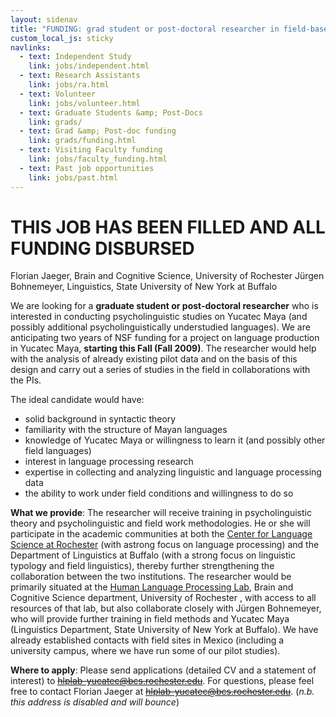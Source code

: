 ```yaml
---
layout: sidenav
title: "FUNDING: grad student or post-doctoral researcher in field-based psycholinguistics"
custom_local_js: sticky
navlinks:
  - text: Independent Study
    link: jobs/independent.html
  - text: Research Assistants
    link: jobs/ra.html
  - text: Volunteer
    link: jobs/volunteer.html
  - text: Graduate Students &amp; Post-Docs
    link: grads/
  - text: Grad &amp; Post-doc funding
    link: grads/funding.html
  - text: Visiting Faculty funding
    link: jobs/faculty_funding.html
  - text: Past job opportunities
    link: jobs/past.html
---
```


# THIS JOB HAS BEEN FILLED AND ALL FUNDING DISBURSED

Florian Jaeger, Brain and Cognitive Science, University of Rochester
Jürgen Bohnemeyer, Linguistics, State University of New York at Buffalo

We are looking for a **graduate student or post-doctoral researcher** who is interested
in conducting psycholinguistic studies on Yucatec Maya (and possibly additional
psycholinguistically understudied languages). We are anticipating two years of
NSF funding for a project on language production in Yucatec Maya, **starting this
Fall (Fall 2009)**. The researcher would help with the analysis of already existing
pilot data and on the basis of this design and carry out a series of studies in
the field in collaborations with the PIs.

The ideal candidate would have:

  * solid background in syntactic theory
  * familiarity with the structure of Mayan languages
  * knowledge of Yucatec Maya or willingness to learn it (and possibly other field languages)
  * interest in language processing research
  * expertise in collecting and analyzing linguistic and language processing data
  * the ability to work under field conditions and willingness to do so

**What we provide**: The researcher will receive training in psycholinguistic theory
and psycholinguistic and field work methodologies. He or she will participate in the
academic communities at both the [Center for Language Science at Rochester](http://www.bcs.rochester.edu/cls/)
(with astrong focus on language processing) and the Department of Linguistics at
Buffalo (with a strong focus on linguistic typology and field linguistics), thereby
further strengthening the collaboration between the two institutions. The researcher
would be primarily situated at the [Human Language Processing Lab](http://www.hlp.rochester.edu/),
Brain and Cognitive Science department, University of Rochester , with access to all
resources of that lab, but also collaborate closely with Jürgen Bohnemeyer, who will
provide further training in field methods and Yucatec Maya (Linguistics Department, State University
of New York at Buffalo). We have already established contacts with field sites in
Mexico (including a university campus, where we have run some of our pilot studies).

**Where to apply**: Please send applications (detailed CV and a statement of interest)
to ~~hlplab-yucatec@bcs.rochester.edu~~. For questions, please feel free to contact
Florian Jaeger at ~~hlplab-yucatec@bcs.rochester.edu~~. (*n.b. this address is disabled and will bounce*)
